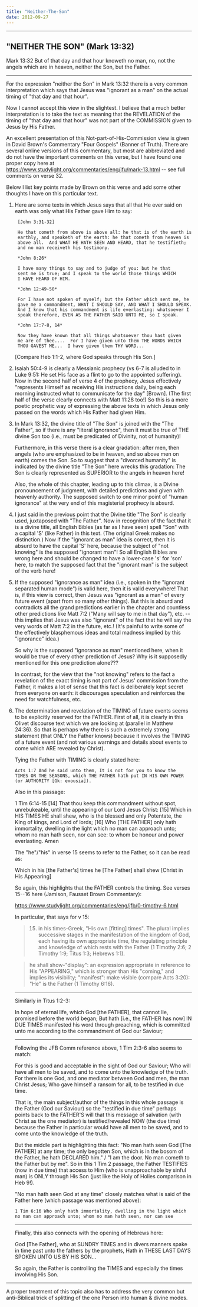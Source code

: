 ```yaml
---
title: "Neither-The-Son"
date: 2012-09-27
---
```


------------------------------
"NEITHER THE SON" (Mark 13:32)
------------------------------

Mark 13:32 But of that day and that hour knoweth no man, no, not the angels which are in heaven, neither the Son, but the Father.

-----

For the expression "neither the Son" in Mark 13:32 there is a very common interpretation which says that Jesus was "ignorant as a man" on the actual timing of "that day and that hour".

Now I cannot accept this view in the slightest.  I believe that a much better interpretation is to take the text as meaning that the REVELATION of the timing of "that day and that hour" was not part of the COMMISSION given to Jesus by His Father.

An excellent presentation of this Not-part-of-His-Commission view is given in David Brown's Commentary "Four Gospels" (Banner of Truth).  There are several online versions of this commentary, but most are abbreviated and do not have the important comments on this verse, but I have found one proper copy here at https://www.studylight.org/commentaries/eng/jfu/mark-13.html -- see full comments on verse 32.

Below I list key points made by Brown on this verse and add some other thoughts I have on this particular text.

1. Here are some texts in which Jesus says that all that He ever said on earth was only what His Father gave Him to say:

        [John 3:31-32]

        He that cometh from above is above all: he that is of the earth is
        earthly, and speaketh of the earth: he that cometh from heaven is
        above all.  And WHAT HE HATH SEEN AND HEARD, that he testifieth;
        and no man receiveth his testimony.

        *John 8:26*

        I have many things to say and to judge of you: but he that
        sent me is true; and I speak to the world those things WHICH
        I HAVE HEARD OF HIM.

        *John 12:49-50*

        For I have not spoken of myself; but the Father which sent me, he
        gave me a commandment, WHAT I SHOULD SAY, AND WHAT I SHOULD SPEAK.
        And I know that his commandment is life everlasting: whatsoever I
        speak therefore, EVEN AS THE FATHER SAID UNTO ME, so I speak.

        *John 17:7-8, 14*

        Now they have known that all things whatsoever thou hast given
        me are of thee....  For I have given unto them THE WORDS WHICH
        THOU GAVEST ME...  I have given them THY WORD...

    [Compare Heb 1:1-2, where God speaks through His Son.]

2. Isaiah 50:4-9 is clearly a Messianic prophecy (vs 6-7 is alluded to in
    Luke 9:51: He set His face as a flint to go to the appointed suffering).
    Now in the second half of verse 4 of the prophecy, Jesus effectively
    "represents Himself as receiving His instructions daily, being
    each morning instructed what to communicate for the day" [Brown].
    (The first half of the verse clearly connects with Matt 11:28 too!)
    So this is a more poetic prophetic way of expressing the above texts
    in which Jesus only passed on the words which His Father had given Him.

3.  In Mark 13:32, the divine title of "The Son" is joined with the
    "The Father", so if there is any "literal ignorance", then it must be
    true of THE divine Son too (i.e., must be predicated of Divinity,
    not of humanity)!

    Furthermore, in this verse there is a clear gradation: after men, then
    angels (who are emphasized to be in heaven, and so above men on earth)
    comes the Son.  So to suggest that a "divorced humanity" is indicated
    by the divine title "The Son" here wrecks this gradation: The Son
    is clearly represented as SUPERIOR to the angels in heaven here!

    Also, the whole of this chapter, leading up to this climax, is a
    Divine pronouncement of judgment, with detailed predictions and given
    with heavenly authority.  The supposed switch to one minor point of
    "human ignorance" at the very end of this magisterial prophecy is
    absurd.

4.  I just said in the previous point that the Divine title "The Son"
    is clearly used, juxtaposed with "The Father".  Now in recognition of the
    fact that it is a divine title, all English Bibles (as far as I have
    seen) spell "Son" with a capital 'S' (like Father) in this text.
    (The original Greek makes no distinction.)  Now if the "ignorant as
    man" idea is correct, then it is absurd to have the capital 'S'
    here, because the subject of "not knowing" is the supposed "ignorant
    man"!  So all English Bibles are wrong here and should be changed
    to have a lower-case 's' for 'son' here, to match the supposed fact that
    the "ignorant man" is the subject of the verb here!

5.  If the supposed "ignorance as man" idea (i.e., spoken in the
    "ignorant separated human mode") is valid here, then it is valid
    everywhere!  That is, if this view is correct, then Jesus was
    "ignorant as a man" of every future event (apart from so many other
    things).  But this is absurd and contradicts all the grand predictions
    earlier in the chapter and countless other predictions like Matt 7:2
    ("Many will say to me in that day"), etc. -- this implies that Jesus was
    also "ignorant" of the fact that he will say the very words of Matt
    7:2 in the future, etc.!  (It's painful to write some of the effectively
    blasphemous ideas and total madness implied by this "ignorance" idea.)

    So why is the supposed "ignorance as man" mentioned here, when it
    would be true of every other prediction of Jesus?  Why is it
    supposedly mentioned for this one prediction alone???

    In contrast, for the view that the "not knowing" refers to the fact a
    revelation of the exact timing is not part of Jesus' commission from
    the Father, it makes a lot of sense that this fact is deliberately
    kept secret from everyone on earth: it discourages speculation and
    reinforces the need for watchfulness, etc.

6.  The determination and revelation of the TIMING of future events seems
    to be explicitly reserved for the FATHER.  First of all, it is clearly
    in this Olivet discourse text which we are looking at (parallel in Matthew
    24:36).  So that is perhaps why there is such a extremely strong statement
    (that ONLY the Father knows) because it involves the TIMING of a future
    event (and not various warnings and details about events to come
    which ARE revealed by Christ).

    Tying the Father with TIMING is clearly stated here:

        Acts 1:7 And he said unto them, It is not for you to know the
        TIMES OR THE SEASONS, which THE FATHER hath put IN HIS OWN POWER
        (or AUTHORITY [Gk: exousia]).


    Also in this passage:

	1 Tim 6:14-15
	[14] That thou keep this commandment without spot,
	unrebukeable, until the appearing of our Lord Jesus Christ:
	[15] Which in HIS TIMES HE shall shew, who is the blessed and
	only Potentate, the King of kings, and Lord of lords; [16] Who
	[THE FATHER] only hath immortality, dwelling in the light which
	no man can approach unto; whom no man hath seen, nor can see:
	to whom be honour and power everlasting. Amen

    The "he"/"his" in verse 15 seems to refer to the Father, so it can
    be read as:

	Which in his [the Father's] times he [The Father] shall shew
	[Christ in His Appearing]

    So again, this highlights that the FATHER controls the timing.
    See verses 15--16 here (Jamison, Fausset Brown Commentary):

	https://www.studylight.org/commentaries/eng/jfb/0-timothy-6.html

    In particular, that says for v 15:

    > 15. in his times-Greek, "His own [fitting] times". The plural implies successive stages in the manifestation of the kingdom of God, each having its own appropriate time, the regulating principle and knowledge of which rests with the Father (1 Timothy 2:6; 2 Timothy 1:9; Titus 1:3; Hebrews 1:1).

    > he shall show-"display": an expression appropriate in reference to His "APPEARING," which is stronger than His "coming," and implies its visibility; "manifest": make visible (compare Acts 3:20): "He" is the Father (1 Timothy 6:16).

    ----

    Similarly in Titus 1:2-3:

	In hope of eternal life, which God [the FATHER], that cannot lie,
	promised before the world began; But hath [i.e., the FATHER has now]
	IN DUE TIMES manifested his word through preaching, which is
	committed unto me according to the commandment of God our Saviour;

    ----

    Following the JFB Comm reference above, 1 Tim 2:3-6 also seems to match:

	For this is good and acceptable in the sight of God our Saviour;
	Who will have all men to be saved, and to come unto the knowledge
	of the truth.  For there is one God, and one mediator between God
	and men, the man Christ Jesus; Who gave himself a ransom for all,
	to be testified in due time.

    That is, the main subject/author of the things in this whole
    passage is the Father (God our Saviour) so the "testified in due
    time" perhaps points back to the FATHER'S will that this message of
    salvation (with Christ as the one mediator) is testified/revealed NOW
    (the due time) because the Father in particular would have all men
    to be saved, and to come unto the knowledge of the truth.

    But the middle part is highlighting this fact: "No man hath seen
    God [The FATHER] at any time; the only begotten Son, which is in
    the bosom of the Father, he hath DECLARED him." / "I am the door.
    No man cometh to the Father but by me".  So in this 1 Tim 2 passage,
    the Father TESTIFIES (now in due time) that access to Him (who is
    unapproachable by sinful man) is ONLY through His Son (just like
    the Holy of Holies comparison in Heb 9!).

    "No man hath seen God at any time" closely matches what is said of
    the Father here (which passage was mentioned above):

	    1 Tim 6:16 Who only hath immortality, dwelling in the light which
	    no man can approach unto; whom no man hath seen, nor can see

    ----

    Finally, this also connects with the opening of Hebrews here:

	 God [The Father], who at SUNDRY TIMES and in divers manners spake in
	 time past unto the fathers by the prophets, Hath in THESE LAST DAYS
	 SPOKEN UNTO US BY HIS SON...

    So again, the Father is controlling the TIMES and especially the times
    involving His Son.

-----

A proper treatment of this topic also has to address the very common but anti-Biblical trick of splitting of the one Person into human & divine modes.

